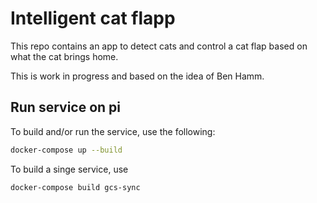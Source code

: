 # Intelligent cat flapp

This repo contains an app to detect cats and control a cat flap based on what the cat brings home. 

This is work in progress and based on the idea of Ben Hamm.

## Run service on pi

To build and/or run the service, use the following:

```bash
docker-compose up --build
```

To build a singe service, use

```bash
docker-compose build gcs-sync
```
